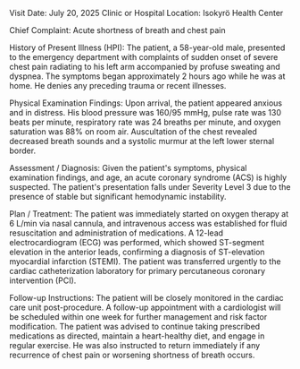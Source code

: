  Visit Date: July 20, 2025
Clinic or Hospital Location: Isokyrö Health Center

Chief Complaint: Acute shortness of breath and chest pain

History of Present Illness (HPI): The patient, a 58-year-old male, presented to the emergency department with complaints of sudden onset of severe chest pain radiating to his left arm accompanied by profuse sweating and dyspnea. The symptoms began approximately 2 hours ago while he was at home. He denies any preceding trauma or recent illnesses.

Physical Examination Findings: Upon arrival, the patient appeared anxious and in distress. His blood pressure was 160/95 mmHg, pulse rate was 130 beats per minute, respiratory rate was 24 breaths per minute, and oxygen saturation was 88% on room air. Auscultation of the chest revealed decreased breath sounds and a systolic murmur at the left lower sternal border.

Assessment / Diagnosis: Given the patient's symptoms, physical examination findings, and age, an acute coronary syndrome (ACS) is highly suspected. The patient's presentation falls under Severity Level 3 due to the presence of stable but significant hemodynamic instability.

Plan / Treatment: The patient was immediately started on oxygen therapy at 6 L/min via nasal cannula, and intravenous access was established for fluid resuscitation and administration of medications. A 12-lead electrocardiogram (ECG) was performed, which showed ST-segment elevation in the anterior leads, confirming a diagnosis of ST-elevation myocardial infarction (STEMI). The patient was transferred urgently to the cardiac catheterization laboratory for primary percutaneous coronary intervention (PCI).

Follow-up Instructions: The patient will be closely monitored in the cardiac care unit post-procedure. A follow-up appointment with a cardiologist will be scheduled within one week for further management and risk factor modification. The patient was advised to continue taking prescribed medications as directed, maintain a heart-healthy diet, and engage in regular exercise. He was also instructed to return immediately if any recurrence of chest pain or worsening shortness of breath occurs.